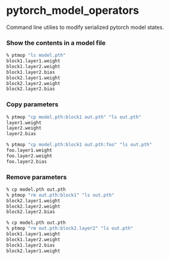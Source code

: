 # pytorch_model_operators
Command line utilies to modify serialized pytorch model states.

### Show the contents in a model file

```sh
% ptmop "ls model.pth"
block1.layer1.weight
block1.layer2.weight
block1.layer2.bias
block2.layer1.weight
block2.layer2.weight
block2.layer2.bias
```

### Copy parameters

```sh
% ptmop "cp model.pth:block1 out.pth" "ls out.pth"
layer1.weight
layer2.weight
layer2.bias
```

```sh
% ptmop "cp model.pth:block1 out.pth:foo" "ls out.pth"
foo.layer1.weight
foo.layer2.weight
foo.layer2.bias
```


### Remove parameters

```sh
% cp model.pth out.pth
% ptmop "rm out.pth:block1" "ls out.pth"
block2.layer1.weight
block2.layer2.weight
block2.layer2.bias
```

```sh
% cp model.pth out.pth
% ptmop "rm out.pth:block2.layer2" "ls out.pth"
block1.layer1.weight
block1.layer2.weight
block1.layer2.bias
block2.layer1.weight
```
